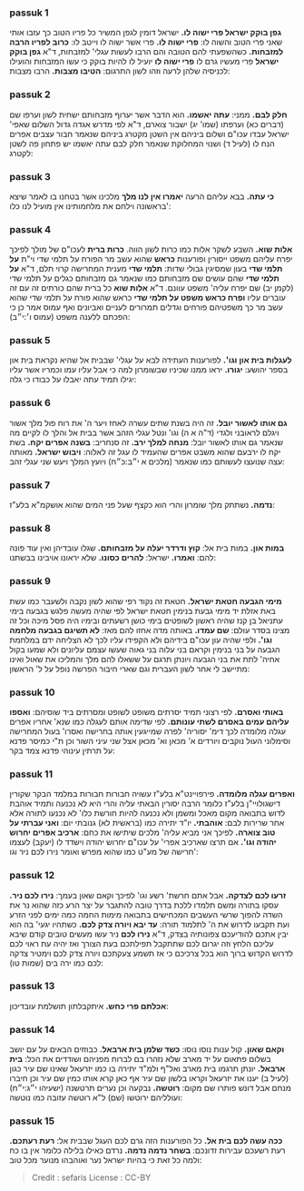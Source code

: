
### passuk 1
<b>גפן בוקק ישראל פרי ישוה לו.</b> ישראל דומין לגפן המשיר כל פריו הטוב כך עזבו אותי שאני פרי הטוב והשוה לו:
<b>פרי ישוה לו.</b> פרי אשר ישוה לו וייטב לו:
<b>כרוב לפריו הרבה למזבחות.</b> כשהשפעתי להם הטובה והם הרבו לעשות עגלי' למזבחות, ד"א <b>גפן בוקק ישראל</b> פרי מעשיו גרם לו <b>פרי ישוה לו</b> יועיל לו להיות בוקק כי עשו המזבחות והועילו לכניסיה שלהן לרעה וזהו לשון התרגום: 
<b>הטיבו מצבות.</b> הרבו מצבות:

### passuk 2
<b>חלק לבם.</b> ממני:
<b>עתה יאשמו.</b> הוא הדבר אשר יערוף מזבחותם ישחית לשון וערפו שם (דברים כא) וערפתו (שמו' יג) ישבור צוארם, ד"א לפי מדרש אגדה גדול השלום שאפי' ישראל עבדו עכו"ם ושלום ביניהם אין השטן מקטרג ביניהם שנאמר חבור עצבים אפרים הנח לו (לעיל ד) ושנוי המחלוקת שנאמר חלק לבם עתה יאשמו יש פתחון פה לשטן לקטרג:

### passuk 3
<b>כי עתה.</b> בבא עליהם הרעה <b>יאמרו אין לנו מלך</b> מלכינו אשר בטחנו בו לאמר שיצא בראשונה וילחם את מלחמותינו אין מועיל לנו כלו':

### passuk 4
<b>אלות שוא.</b> השבע לשקר אלות כמו כרות לשון הווה. <b>כרות ברית</b> לעכו"ם של מולך לפיכך יפרח עליהם משפט ייסורין ופורענות <b>כראש</b> שהוא עשב מר הפורח על תלמי שדי וי"ת <b>על תלמי שדי</b> בעון שמסיגין גבולי שדות:
<b>תלמי שדי</b> מענית המחרישה קרוי תלם, ד"א <b>על תלמי שדי</b> שהם עושים שם מזבחותם כמו שנאמר גם מזבחותם כגלים על תלמי שדי (לקמן יב) שם יפרח עליה' משפט עוונם. ד"א <b>אלות שוא</b> כל ברית שהם כורתים זה עם זה עוברים עליו <b>ופרח כראש משפט על תלמי שדי</b> כראש שהוא פורח על תלמי שדי שהוא עשב מר כך משפטיהם פורחים וגדלים תמרורים לעניים ואביונים ואף עמוס אמר כן כי הפכתם ללענה משפט (עמוס ו׳:י״ב):

### passuk 5
<b>לעגלות בית און וגו'.</b> לפורענות העתידה לבא על עגלי' שבבית אל שהיא נקראת בית און בספר יהושע:
<b>יגורו.</b> יראו ממנו שכיניו שבשומרון למה כי אבל עליו עמו וכמריו אשר עליו יגילו תמיד עתה יאבלו על כבודו כי גלה:

### passuk 6
<b>גם אותו לאשור יובל.</b> זה היה בשנת שתים עשרה לאחז ויער ה' את רוח פול מלך אשור ויגלם לראובני ולגדי (ד"ה א ה) וגו' ונטל עגלי הזהב אשר בבית אל והלך לו לקיים מה שנאמר גם אותו לאשור יובל: 
<b>מנחה למלך ירב.</b> זה סנחריב:
<b>בשנה אפרים יקח.</b> בשת יקח לו ירבעם שהוא משבט אפרים שהעמיד לו עגל זה לאלוה:
<b>ויבוש ישראל.</b> מאותה עצה שנועצו לעשותם כמו שנאמר (מלכים א י״ב:כ״ח) ויועץ המלך ויעש שני עגלי זהב:

### passuk 7
<b>נדמה.</b> נשתתק מלך שומרון והרי הוא כקצף שעל פני המים שהוא אושקמ"א בלע"ז:

### passuk 8
<b>במות און.</b> במות בית אל:
<b>קוץ ודרדר יעלה על מזבחותם.</b> שגלו עובדיהן ואין עוד פונה להם:
<b>ואמרו.</b> ישראל:
<b>להרים כסונו.</b> שלא יראונו אויבינו בבשתנו:

### passuk 9
<b>מימי הגבעה חטאת ישראל.</b> חטאת זה נקוד רפי שהוא לשון נקבה ולשעבר כמו עשת באת אזלת יד מימי גבעת בנימין חטאת ישראל לפי שהיה מעשה פלגש בגבעה בימי עתניאל בן קנז שהיה ראשון לשופטים בימי כושן רשעתים ובימיו היה פסל מיכה וכל זה מצינו בסדר עולם:
<b>שם עמדו.</b> באותה מדה אחזו להם מאז:
<b>לא תשיגם בגבעה מלחמה וגו'.</b> ולפי שהיה עון עכו"ם בידיהם ולא הקפידו עליו לכך לא הצליחה ידם במלחמת הגבעה על בני בנימין וקראם בני עלוה בני גאוה שעשו עצמם עליונים ולא שמעו בקול אחיה' לתת את בני הגבעה ויונתן תרגם על ששאלו להם מלך והמליכו את שאול ואינו מתיישב לי אחר לשון העברית וגם שארי חיבור הפרשה נופל על ל' הראשון:

### passuk 10
<b>באותי ואסרם.</b> לפי רצוני תמיד יסרתים משופט לשופט ומסרתים ביד שוסיהם:
<b>ואספו עליהם עמים באסרם לשתי עונותם.</b> לפי שדימה אותם לעגלה כמו שנא' אחריו אפרים עגלה מלומדה לכך דימ' יסוריה' לפרה שמייגעין אותה בחרישה ואסרו' בעול המחרישה וסימלוני העול נוקבים ויורדים א' מכאן וא' מכאן אצל שני עיני השור וכן ת"י כמיסר פדנא על תרתין עינוהי פדנא צמד בקר:

### passuk 11
<b>ואפרים עגלה מלומדה.</b> פירפויינט"א בלע"ז עשויה חבורות חבורות במלמד הבקר שקורין דישגולויי"ן בלע"ז כלומר הרבה יסורין הבאתי עליה והרי היא לא נכנעה ותמיד אוהבת לדוש בתבואה מקום מאכל ומשמן ולא נכנעה להיות חורשת כלו' לא נכנעו לתורה אלא אחר שרירות לבם: 
<b>אוהבתי.</b> יו"ד יתירה כמו (בראשית לא) גנובתי יום: 
<b>ואני עברתי על טוב צוארה.</b> לפיכך אני מביא עליה' מלכים שיתישו את כחם:
<b>ארכיב אפרים יחרוש יהודה וגו'.</b> אם תרצו שארכיב אפרי' על עכו"ם יחרוש יהודה וישדד לו (יעקב) לעצמו חרישה של מע"ט כמו שהוא מפרש ואומר נירו לכם ניר וגו':

### passuk 12
<b>זרעו לכם לצדקה.</b> אבל אתם חרשת' רשע וגו' לפיכך וקאם שאון בעמך:
<b>נירו לכם ניר.</b> עסקו בתורה ומשם תלמדו ללכת בדרך טובה להתגבר על יצר הרע כזה שהוא נר את השדה להפוך שרשי העשבים המכחישים בתבואה מימות החמה כמה ימים לפני הזרע ועת תקבעו לדרוש את ה' לתלמוד תורה:
<b>עד יבא ויורה צדק לכם.</b> כשתהיו יגעי' בה הוא יבין אתכם להודיעכם צפונותיה בצדק, ד"א <b>נירו לכם</b> ניר עשו מעשים טובים קודם שיבא עליכם הלחץ וזה יגרום לכם שתתקבל תפילתכם בעת הצורך ואז יהיה עת ראוי לכם לדרוש הקדוש ברוך הוא בכל צרכיכם כי אז תשמע צעקתכם ויורה צדק לכם וימטיר צדקה לכם כמו ירה בים (שמות טו):

### passuk 13
<b>אכלתם פרי כחש.</b> איתקבלתון תושלמת עובדיכון:

### passuk 14
<b>וקאם שאון.</b> קול ענות נוסו נוסו:
<b>כשד שלמן בית ארבאל.</b> כבוזזים הבאים על עם יושב בשלום פתאום על יד מארב שלא נזהרו בם לברוח מפניהם ושודדים את הכל:
<b>בית ארבאל.</b> יונתן תרגמו בית מארב ואל"ף ולמ"ד יתירה בו כמו יזרעאל שאינו שם עיר כגון (לעיל ב) יענו את יזרעאל וקראו בלשון שם עיר אף כאן קרא אותו כמין שם עיר וכן חיברו מנחם אבל דונש פותרו שם מקום: 
<b>רוטשה.</b> נבקעה וכן נערים תרטשנה (ישעיהו י״ג:י״ח) ועולליהם ירוטשו (שם) ל"א רוטשה עזובה כמו נוטשה:

### passuk 15
<b>ככה עשה לכם בית אל.</b> כל הפורענות הזה גרם לכם העגל שבבית אל:
<b>רעת רעתכם.</b> רעת רשעכם עבירות זדונכם:
<b>בשחר נדמה נדמה.</b> נרדם כאילו בלילה כלומר אין בו כח ולמה כל זאת כי בהיות ישראל נער ואוהבהו מנוער מכל טוב:

>Credit : sefaris
>License : CC-BY